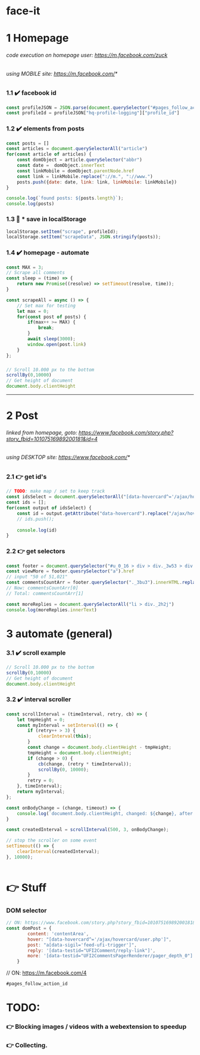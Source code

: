 # face-it

# 1 Homepage 
###### code execution on homepage user: https://m.facebook.com/zuck
###### using MOBILE site: https://m.facebook.com/*

### 1.1 :heavy_check_mark: facebook id
```js
const profileJSON = JSON.parse(document.querySelector("#pages_follow_action_id").getAttribute("data-store"))
const profileId = profileJSON["hq-profile-logging"]["profile_id"]
```

### 1.2 :heavy_check_mark: elements from posts

```js
const posts = []
const articles = document.querySelectorAll("article")
for(const article of articles) {
    const domObject = article.querySelector("abbr")
    const date =  domObject.innerText
    const linkMobile = domObject.parentNode.href                          // this is the mobile link
    const link = linkMobile.replace("://m.", "://www.")                   // www.facebook.com/story.php?...
    posts.push({date: date, link: link, linkMobile: linkMobile})
}

console.log(`found posts: ${posts.length}`);
console.log(posts)
```
### 1.3 :balloon: * save in localStorage
```js
localStorage.setItem("scrape", profileId);
localStorage.setItem("scrapeData", JSON.stringify(posts));
```

### 1.4 :heavy_check_mark: homepage - automate 
```js
const MAX = 3;
// Scrape all comments
const sleep = (time) => {
    return new Promise((resolve) => setTimeout(resolve, time));
}

const scrapeAll = async () => {
    // Set max for testing
    let max = 0;
    for(const post of posts) {
        if(max++ >= MAX) {
            break;
        }
        await sleep(3000);
        window.open(post.link)
    }
};
```


### 
```js
// Scroll 10.000 px to the bottom
scrollBy(0,10000)
// Get height of document
document.body.clientHeight
```
---

# 2 Post
###### linked from homepage, goto: https://www.facebook.com/story.php?story_fbid=10107516989200181&id=4
###### using DESKTOP site: https://www.facebook.com/*

### 2.1 :point_right: get id's

```js
// TODO: make map / set to keep track
const idsSelect = document.querySelectorAll("[data-hovercard^='/ajax/hovercard/user.php']._3mf5")
const ids = [];
for(const output of idsSelect) {
    const id = output.getAttribute("data-hovercard").replace("/ajax/hovercard/user.php?id=", "")
    // ids.push();
   
	console.log(id)
}
```


### 2.2 :point_right: get selectors
```js
const footer = document.querySelector("#u_0_16 > div > div._3w53 > div._3tz_._7794")
const viewMore = footer.quesrySelector("a").href
// input "50 of 51,021"
const commentsCountArr = footer.querySelector("._3bu3").innerHTML.replace(",", "").split(" of ")  
// Now: commentsCountArr[0] 
// Total: commentsCountArr[1]

const moreReplies = document.querySelectorAll("li > div._2h2j")
console.log(moreReplies.innerText)

```

# 3 automate (general)
### 3.1 :heavy_check_mark: scroll example
```js
// Scroll 10.000 px to the bottom
scrollBy(0,10000)
// Get height of document
document.body.clientHeight
```

### 3.2 :heavy_check_mark: interval scroller
```js
const scrollInterval = (timeInterval, retry, cb) => {
    let tmpHeight = 0;
    const myInterval = setInterval(() => {
        if (retry++ > 3) {
            clearInterval(this);
        }
        const change = document.body.clientHeight - tmpHeight;
        tmpHeight = document.body.clientHeight;
        if (change > 0) {
            cb(change, (retry * timeInterval));
            scrollBy(0, 10000);
        }
        retry = 0;
    }, timeInterval);
    return myInterval;
};

const onBodyChange = (change, timeout) => {
    console.log(`document.body.clientHeight, changed: ${change}, after: ${timeout}`);
}

const createdInterval = scrollInterval(500, 3, onBodyChange);

// stop the scroller on some event
setTimeout(() => {
    clearInterval(createdInterval);
}, 10000); 
 
```



# :point_right: Stuff
### DOM selector
```js
// ON: https://www.facebook.com/story.php?story_fbid=10107516989200181&id=4
const domPost = {
        content: 'contentArea',
        hover: "[data-hovercard^='/ajax/hovercard/user.php']",
        post: "a[data-sigil='feed-ufi-trigger']",
        reply: '[data-testid="UFI2Comment/reply-link"]',
        more: '[data-testid="UFI2CommentsPagerRenderer/pager_depth_0"]'
    }
```

// ON: https://m.facebook.com/4
```js
#pages_follow_action_id
```

# TODO: 

### :point_right: Blocking images / videos with a webextension to speedup
### :point_right: Collecting.